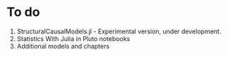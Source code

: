 # To do

1. StructuralCausalModels.jl - Experimental version, under development.
2. Statistics With Julia in Pluto notebooks
3. Additional models and chapters